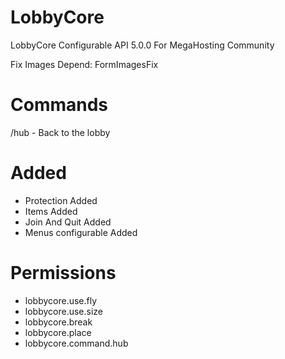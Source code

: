 # LobbyCore
LobbyCore Configurable API 5.0.0 For MegaHosting Community

Fix Images
Depend: FormImagesFix

# Commands
/hub - Back to the lobby

# Added

- Protection Added
- Items Added
- Join And Quit Added
- Menus configurable Added

# Permissions
- lobbycore.use.fly
- lobbycore.use.size
- lobbycore.break
- lobbycore.place
- lobbycore.command.hub
